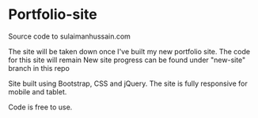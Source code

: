# Portfolio-site

Source code to sulaimanhussain.com

The site will be taken down once I've built my new portfolio site. The code for this site will remain
New site progress can be found under "new-site" branch in this repo

Site built using Bootstrap, CSS and jQuery. The site is fully responsive for mobile and tablet. 

Code is free to use. 
